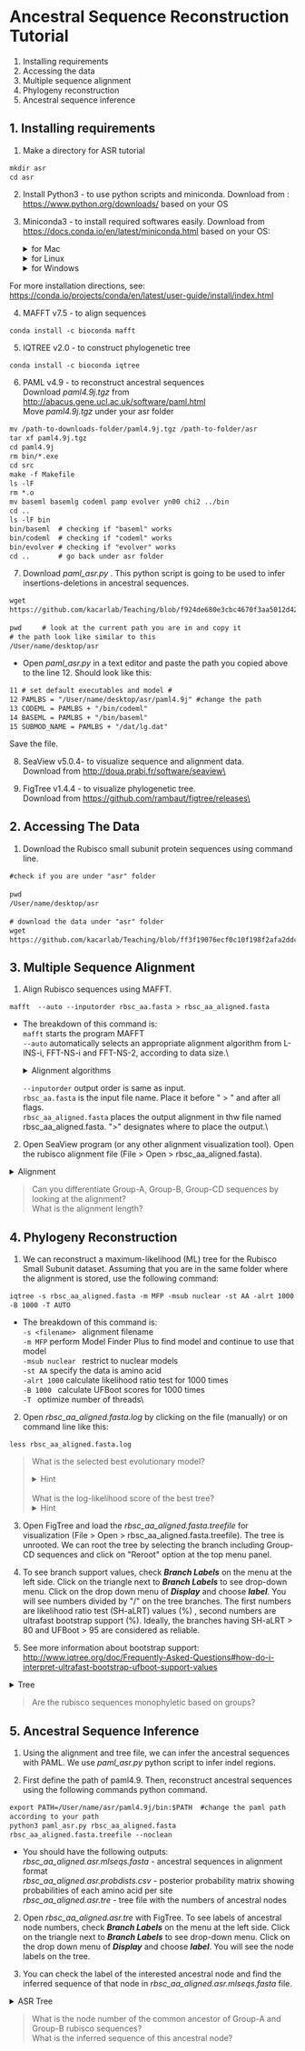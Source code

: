 # **Ancestral Sequence Reconstruction Tutorial**

1. Installing requirements
2. Accessing the data
3. Multiple sequence alignment
4. Phylogeny reconstruction
5. Ancestral sequence inference


## **1. Installing requirements**
1. Make a directory for ASR tutorial 
```
mkdir asr
cd asr 
```
2. Install Python3 - to use python scripts and miniconda.
Download from : https://www.python.org/downloads/ based on your OS

3.  Miniconda3 - to install required softwares easily.
Download from https://docs.conda.io/en/latest/miniconda.html based on your OS: 

    <details>
    <summary>for Mac</summary>

    ```
    bash Miniconda3-latest-MacOSX-x86_64.sh
    ```
    
    </details>

    <details>
    <summary>for Linux</summary>

    ```
    bash Miniconda3-latest-Linux-x86_64.sh
    ```
    </details>

    <details>
    <summary>for Windows</summary>
    
    Double click .exe file and follow installation instructions. 

    </details>


For more installation directions, see: https://conda.io/projects/conda/en/latest/user-guide/install/index.html

4. MAFFT v7.5 - to align sequences

```
conda install -c bioconda mafft
```
5. IQTREE v2.0 - to construct phylogenetic tree
```
conda install -c bioconda iqtree
```
6. PAML v4.9 - to reconstruct ancestral sequences\
Download _paml4.9j.tgz_ from http://abacus.gene.ucl.ac.uk/software/paml.html \
Move _paml4.9j.tgz_ under your asr folder 
```{bash, eval=FALSE}
mv /path-to-downloads-folder/paml4.9j.tgz /path-to-folder/asr
tar xf paml4.9j.tgz
cd paml4.9j
rm bin/*.exe
cd src
make -f Makefile
ls -lF
rm *.o
mv baseml basemlg codeml pamp evolver yn00 chi2 ../bin
cd ..
ls -lF bin
bin/baseml  # checking if "baseml" works
bin/codeml  # checking if "codeml" works
bin/evolver # checking if "evolver" works
cd ..       # go back under asr folder
```
7. Download _paml_asr.py_ . This python script is going to be used to infer insertions-deletions in ancestral sequences. 

```
wget https://github.com/kacarlab/Teaching/blob/f924de680e3cbc4670f3aa5012d425c2dc331bcb/asr_tutorial/paml_asr.py

pwd     # look at the current path you are in and copy it
# the path look like similar to this
/User/name/desktop/asr
```

- Open _paml_asr.py_ in a text editor and paste the path you copied  above to the line 12. Should look like this:

```
11 # set default executables and model #
12 PAMLBS = "/User/name/desktop/asr/paml4.9j" #change the path
13 CODEML = PAMLBS + "/bin/codeml"
14 BASEML = PAMLBS + "/bin/baseml"
15 SUBMOD_NAME = PAMLBS + "/dat/lg.dat"
```
Save the file. 

8. SeaView v5.0.4- to visualize sequence and alignment data.\
Download from http://doua.prabi.fr/software/seaview\

9. FigTree v1.4.4 - to visualize phylogenetic tree.\
Download from https://github.com/rambaut/figtree/releases\


## **2. Accessing The Data**
1. Download the Rubisco small subunit protein sequences using command line.

```
#check if you are under "asr" folder

pwd
/User/name/desktop/asr  

# download the data under "asr" folder
wget https://github.com/kacarlab/Teaching/blob/ff3f19076ecf0c10f198f2afa2ddcbac9b623146/asr_tutorial/rbsc_aa.fasta
```

## **3. Multiple Sequence Alignment**
1.  Align Rubisco sequences using MAFFT.
```
mafft  --auto --inputorder rbsc_aa.fasta > rbsc_aa_aligned.fasta
```
- The breakdown of this command is:\
``` mafft ``` starts the program MAFFT\
```--auto``` automatically selects an appropriate alignment algorithm from L-INS-i, FFT-NS-i and FFT-NS-2, according to data size.\

    <details>
        <summary>Alignment algorithms</summary>

        L-INS-i: Iterative refinement method (<16) with LOCAL pairwise alignment information\
        FFT-NS-i: (iterative refinement method; max. 1000 iterations)\
        FFT-NS-2: (fast; progressive method)\
        
    </details>

    ```--inputorder``` output order is same as input.\
    ```rbsc_aa.fasta``` is the input file name. Place it before " > " and after all flags.\
    ```rbsc_aa_aligned.fasta``` places the output alignment in thw file named rbsc_aa_aligned.fasta. ">" designates where to place the output.\

2.  Open SeaView program (or any other alignment visualization tool). Open the rubisco alignment file (File > Open > rbsc_aa_aligned.fasta). 

<details>
<summary> Alignment </summary>

![Semantic description of image](figures/alignment.png "Image Title")

</details>

> Can you differentiate Group-A, Group-B, Group-CD sequences by looking at the alignment?\
What is the alignment length?

## **4. Phylogeny Reconstruction**
1. We can reconstruct a maximum-likelihood (ML) tree for the Rubisco Small Subunit dataset. Assuming that you are in the same folder where the alignment is stored, use the following command:

```
iqtree -s rbsc_aa_aligned.fasta -m MFP -msub nuclear -st AA -alrt 1000 -B 1000 -T AUTO
```
- The breakdown of this command is:\
```-s <filename> ``` alignment filename\
```-m MFP``` perform Model Finder Plus to find model and continue to use that model\
```-msub nuclear ``` restrict to nuclear models\
```-st AA``` specify the data is amino acid\
```-alrt 1000``` calculate likelihood ratio test for 1000 times\
```-B 1000 ``` calculate UFBoot scores for 1000 times\
```-T ``` optimize number of threads\

2. Open _rbsc_aa_aligned.fasta.log_ by clicking on the file (manually) or on command line like this:
```{bash, eval=FALSE}
less rbsc_aa_aligned.fasta.log
```
> What is the selected best evolutionary model?
    <details>
            <summary> Hint </summary> 
            Look at the line starts with "Best-fit model:"     
    </details> \
    What is the log-likelihood score of the best tree? 
    <details>
            <summary> Hint </summary> 
            Look at the line starts with "BEST SCORE FOUND :"    
    </details>


3. Open FigTree and load the _rbsc_aa_aligned.fasta.treefile_ for visualization (File > Open > rbsc_aa_aligned.fasta.treefile). 
The tree is unrooted. We can root the tree by selecting the branch including Group-CD sequences and click on "Reroot" option at the top menu panel. 

4. To see branch support values, check **_Branch Labels_** on the menu at the left side. Click on the triangle next to **_Branch Labels_** to see drop-down menu. Click on the drop down menu of **_Display_** and choose **_label_**. You will see numbers divided by "/" on the tree branches. The first numbers are likelihood ratio test (SH-aLRT) values (%) , second numbers are ultrafast bootstrap support (%). Ideally, the branches having SH-aLRT > 80 and UFBoot > 95 are considered as reliable. 

5. See more information about bootstrap support: http://www.iqtree.org/doc/Frequently-Asked-Questions#how-do-i-interpret-ultrafast-bootstrap-ufboot-support-values

<details>
<summary> Tree </summary>

![Semantic description of image](figures/rbsc_tree.png "Image Title")

</details>

> Are the rubisco sequences monophyletic based on groups?


## **5. Ancestral Sequence Inference**
1. Using the alignment and tree file, we can infer the ancestral sequences with PAML. We use _paml_asr.py_ python script to infer indel regions. 

2. First define the path of paml4.9. Then, reconstruct ancestral sequences using the following commands python command. 

```
export PATH=/User/name/asr/paml4.9j/bin:$PATH  #change the paml path according to your path
python3 paml_asr.py rbsc_aa_aligned.fasta  rbsc_aa_aligned.fasta.treefile --noclean
```

- You should have the following outputs:\
_rbsc_aa_aligned.asr.mlseqs.fasta_ - ancestral sequences in alignment format\
_rbsc_aa_aligned.asr.probdists.csv_ - posterior probability matrix showing probabilities of each amino acid per site\
_rbsc_aa_aligned.asr.tre_ - tree file with the numbers of ancestral nodes

2. Open _rbsc_aa_aligned.asr.tre_ with FigTree. To see labels of ancestral node numbers, check **_Branch Labels_** on the menu at the left side. Click on the triangle next to **_Branch Labels_** to see drop-down menu. Click on the drop down menu of **_Display_** and choose **_label_**. You will see the node labels on the tree. 

3. You can check the label of the interested ancestral node and find the inferred sequence of that node in _rbsc_aa_aligned.asr.mlseqs.fasta_ file. 

<details>
<summary> ASR Tree </summary>

![Semantic description of image](figures/rbsc_asrtree.png "Image Title")

</details>

> What is the node number of the common ancestor of Group-A and Group-B rubisco sequences?\
What is the inferred sequence of this ancestral node? 